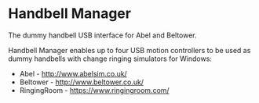 # Handbell Manager
The dummy handbell USB interface for Abel and Beltower.

Handbell Manager enables up to four USB motion controllers to be used as dummy handbells with change ringing simulators for Windows:

* Abel - http://www.abelsim.co.uk/
* Beltower - http://www.beltower.co.uk/
* RingingRoom - https://www.ringingroom.com/
